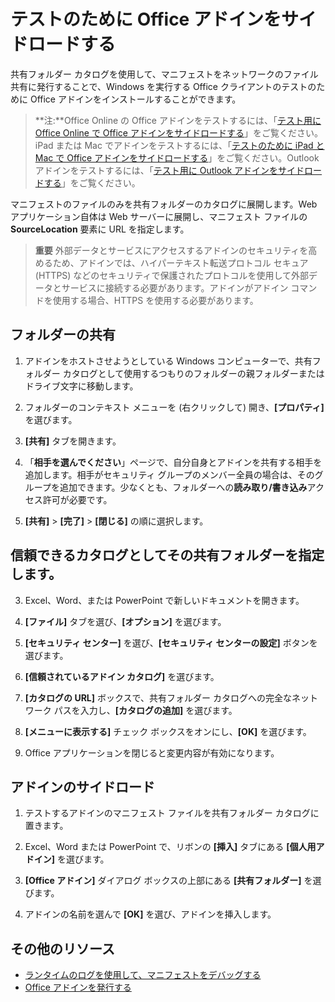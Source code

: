 
# <a name="sideload-office-add-ins-for-testing"></a>テストのために Office アドインをサイドロードする

共有フォルダー カタログを使用して、マニフェストをネットワークのファイル共有に発行することで、Windows を実行する Office クライアントのテストのために Office アドインをインストールすることができます。 

>**注:**Office Online の Office アドインをテストするには、「[テスト用に Office Online で Office アドインをサイドロードする](sideload-office-add-ins-for-testing.md)」をご覧ください。iPad または Mac でアドインをテストするには、「[テストのために iPad と Mac で Office アドインをサイドロードする](sideload-an-office-add-in-on-ipad-and-mac.md )」をご覧ください。Outlook アドインをテストするには、「[テスト用に Outlook アドインをサイドロードする](sideload-outlook-add-ins-for-testing.md )」をご覧ください。

マニフェストのファイルのみを共有フォルダーのカタログに展開します。Web アプリケーション自体は Web サーバーに展開し、マニフェスト ファイルの **SourceLocation** 要素に URL を指定します。

 >**重要**  外部データとサービスにアクセスするアドインのセキュリティを高めるため、アドインでは、ハイパーテキスト転送プロトコル セキュア (HTTPS) などのセキュリティで保護されたプロトコルを使用して外部データとサービスに接続する必要があります。アドインがアドイン コマンドを使用する場合、HTTPS を使用する必要があります。

## <a name="share-a-folder"></a>フォルダーの共有

1. アドインをホストさせようとしている Windows コンピューターで、共有フォルダー カタログとして使用するつもりのフォルダーの親フォルダーまたはドライブ文字に移動します。

2. フォルダーのコンテキスト メニューを (右クリックして) 開き、**[プロパティ]** を選びます。

3. **[共有]** タブを開きます。

4. 「**相手を選んでください**」ページで、自分自身とアドインを共有する相手を追加します。相手がセキュリティ グループのメンバー全員の場合は、そのグループを追加できます。少なくとも、フォルダーへの**読み取り/書き込み**アクセス許可が必要です。 

5. **[共有]** > **[完了]** > **[閉じる]** の順に選択します。

## <a name="specify-the-shared-folder-as-a-trusted-catalog"></a>信頼できるカタログとしてその共有フォルダーを指定します。

      
3. Excel、Word、または PowerPoint で新しいドキュメントを開きます。
    
4. **[ファイル]** タブを選び、**[オプション]** を選びます。
    
5. **[セキュリティ センター]** を選び、**[セキュリティ センターの設定]** ボタンを選びます。
    
6. **[信頼されているアドイン カタログ]** を選びます。
    
7. **[カタログの URL]** ボックスで、共有フォルダー カタログへの完全なネットワーク パスを入力し、**[カタログの追加]** を選びます。
    
8. **[メニューに表示する]** チェック ボックスをオンにし、**[OK]** を選びます。

9. Office アプリケーションを閉じると変更内容が有効になります。
    
## <a name="sideload-your-add-in"></a>アドインのサイドロード


1. テストするアドインのマニフェスト ファイルを共有フォルダー カタログに置きます。

2. Excel、Word または PowerPoint で、リボンの **[挿入]** タブにある **[個人用アドイン]** を選びます。

3. **[Office アドイン]** ダイアログ ボックスの上部にある **[共有フォルダー]** を選びます。

4. アドインの名前を選んで **[OK]** を選び、アドインを挿入します。


## <a name="additional-resources"></a>その他のリソース

- [ランタイムのログを使用して、マニフェストをデバッグする](../develop/use-runtime-logging-to-debug-manifest.md)
- [Office アドインを発行する](../publish/publish.md)
    
